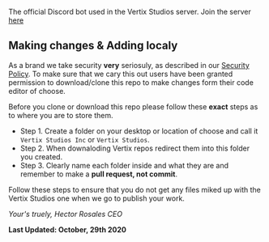 
The official Discord bot used in the Vertix Studios server. Join the server [here](https://discord.gg/TwmdQyK)

## Making changes & Adding localy

As a brand we take security **very** seriosuly, as described in our [Security Policy](https://docs.vertixstudios.com/). To make sure that we cary this out users have been granted permission to download/clone this repo to make changes form their code editor of choose. 

Before you clone or download this repo please follow these **exact** steps as to where you are to store them.

- Step 1. Create a folder on your desktop or location of choose and call it `Vertix Studios Inc` or `Vertix Studios`.
- Step 2. When downaloding Vertix repos redirect them into this folder you created.
- Step 3. Clearly name each folder inside and what they are and remember to make a **pull request, not commit**.

Follow these steps to ensure that you do not get any files miked up with the Vertix Studios one when we go to publish your work.

*Your's truely, Hector Rosales CEO*

**Last Updated: October, 29th 2020**
